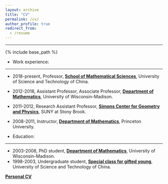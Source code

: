 ```yaml
---
layout: archive
title: "CV"
permalink: /cv/
author_profile: true
redirect_from:
  - /resume
---
```





---

{% include base_path %}


- Work experience:
---
   - 2018-present, Professor, **[School of Mathematical Sciences](https://math.ustc.edu.cn/main.htm)**, University of Science and Technology of China.
   - 2012-2018, Assistant Professor, Associate Professor, **[Department of Mathematics](https://www.math.wisc.edu/)**, University of Wisconsin-Madison. 
   - 2011-2012, Research Assistant Professor, **[Simons Center for Geometry and Physics](https://scgp.stonybrook.edu/)**, SUNY at Stony Brook.
   - 2008-2011, Instructor, **[Department of Mathematics](https://www.math.princeton.edu/)**, Princeton University.
    
- Education:
---
   - 2003-2008, PhD student, **[Department of Mathematics](https://math.ustc.edu.cn/new/main.psp)**, University of Wisconsin-Madison.  
   - 1998-2003, Undergraduate student, **[Special class for gifted young](https://sgy.ustc.edu.cn/)**, University of Science and Technology of China.  

**[Personal CV](https://USTCwangbing.github.io/fi1es/CV2024)**



